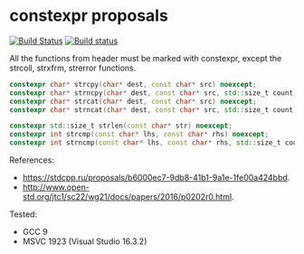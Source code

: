 # constexpr <cstring> proposals

[![Build Status](https://travis-ci.org/Neargye/cstring-constexpr-proposal.svg?branch=master)](https://travis-ci.org/Neargye/cstring-constexpr-proposal)
[![Build status](https://ci.appveyor.com/api/projects/status/af05o6972g9bc4ec/branch/master?svg=true)](https://ci.appveyor.com/project/Neargye/cstring-constexpr-proposal/branch/master)

All the functions from <cstring> header must be marked with constexpr, except the strcoll, strxfrm, strerror functions.

```cpp
constexpr char* strcpy(char* dest, const char* src) noexcept;
constexpr char* strncpy(char* dest, const char* src, std::size_t count) noexcept;
constexpr char* strcat(char* dest, const char* src) noexcept;
constexpr char* strncat(char* dest, const char* src, std::size_t count) noexcept;

constexpr std::size_t strlen(const char* str) noexcept;
constexpr int strcmp(const char* lhs, const char* rhs) noexcept;
constexpr int strncmp(const char* lhs, const char* rhs, std::size_t count) noexcept;
```

References:
* https://stdcpp.ru/proposals/b6000ec7-9db8-41b1-9a1e-1fe00a424bbd.
* http://www.open-std.org/jtc1/sc22/wg21/docs/papers/2016/p0202r0.html.

Tested:
* GCC 9
* MSVC 1923 (Visual Studio 16.3.2)
